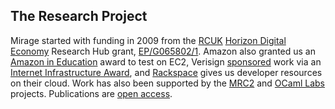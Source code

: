 ## The Research Project

Mirage started with funding in 2009 from the [RCUK](http://www.rcuk.ac.uk/) [Horizon Digital Economy](http://horizon.ac.uk) Research Hub grant, [EP/G065802/1](http://gow.epsrc.ac.uk/NGBOViewGrant.aspx?GrantRef=EP/G065802/1). Amazon also granted us an [Amazon in Education](http://aws.amazon.com/education/) award to test on EC2, Verisign [sponsored](http://www.cl.cam.ac.uk/news/2011/03/anil-madhavapeddy-wins-verisign-grant/) work via an [Internet Infrastructure Award](http://www.youtube.com/watch?v=5-4lbyD_Fvw), and [Rackspace](http://www.rackspace.com/cloud/) gives us developer resources on their cloud.  Work has also been supported by the [MRC2](http://www.cl.cam.ac.uk/research/srg/netos/mrc2/) and [OCaml Labs](http://ocaml.io) projects.  Publications are [open access](/docs/papers).

